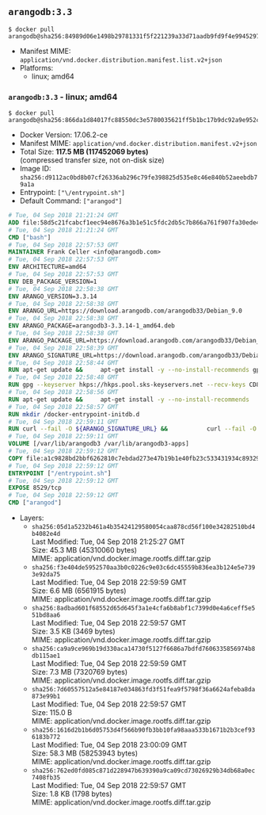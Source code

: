 ## `arangodb:3.3`

```console
$ docker pull arangodb@sha256:84989d06e1498b29781331f5f221239a33d71aadb9fd9f4e9945297257c60894
```

-	Manifest MIME: `application/vnd.docker.distribution.manifest.list.v2+json`
-	Platforms:
	-	linux; amd64

### `arangodb:3.3` - linux; amd64

```console
$ docker pull arangodb@sha256:866da1d84017fc88550dc3e5780035621ff5b1bc17b9dc92a9e952cd2ffb9485
```

-	Docker Version: 17.06.2-ce
-	Manifest MIME: `application/vnd.docker.distribution.manifest.v2+json`
-	Total Size: **117.5 MB (117452069 bytes)**  
	(compressed transfer size, not on-disk size)
-	Image ID: `sha256:d9112ac0bd8b07cf26336ab296c79fe398825d535e8c46e840b52aeebdb79a1a`
-	Entrypoint: `["\/entrypoint.sh"]`
-	Default Command: `["arangod"]`

```dockerfile
# Tue, 04 Sep 2018 21:21:24 GMT
ADD file:58d5c21fcabcf1eec94e8676a3b1e51c5fdc2db5c7b866a761f907fa30ede4d8 in / 
# Tue, 04 Sep 2018 21:21:24 GMT
CMD ["bash"]
# Tue, 04 Sep 2018 22:57:53 GMT
MAINTAINER Frank Celler <info@arangodb.com>
# Tue, 04 Sep 2018 22:57:53 GMT
ENV ARCHITECTURE=amd64
# Tue, 04 Sep 2018 22:57:53 GMT
ENV DEB_PACKAGE_VERSION=1
# Tue, 04 Sep 2018 22:58:38 GMT
ENV ARANGO_VERSION=3.3.14
# Tue, 04 Sep 2018 22:58:38 GMT
ENV ARANGO_URL=https://download.arangodb.com/arangodb33/Debian_9.0
# Tue, 04 Sep 2018 22:58:38 GMT
ENV ARANGO_PACKAGE=arangodb3-3.3.14-1_amd64.deb
# Tue, 04 Sep 2018 22:58:38 GMT
ENV ARANGO_PACKAGE_URL=https://download.arangodb.com/arangodb33/Debian_9.0/amd64/arangodb3-3.3.14-1_amd64.deb
# Tue, 04 Sep 2018 22:58:39 GMT
ENV ARANGO_SIGNATURE_URL=https://download.arangodb.com/arangodb33/Debian_9.0/amd64/arangodb3-3.3.14-1_amd64.deb.asc
# Tue, 04 Sep 2018 22:58:44 GMT
RUN apt-get update &&     apt-get install -y --no-install-recommends gpg dirmngr     &&     rm -rf /var/lib/apt/lists/*
# Tue, 04 Sep 2018 22:58:48 GMT
RUN gpg --keyserver hkps://hkps.pool.sks-keyservers.net --recv-keys CD8CB0F1E0AD5B52E93F41E7EA93F5E56E751E9B
# Tue, 04 Sep 2018 22:58:56 GMT
RUN apt-get update &&     apt-get install -y --no-install-recommends         libjemalloc1         ca-certificates         pwgen         curl     &&     rm -rf /var/lib/apt/lists/*
# Tue, 04 Sep 2018 22:58:57 GMT
RUN mkdir /docker-entrypoint-initdb.d
# Tue, 04 Sep 2018 22:59:11 GMT
RUN curl --fail -O ${ARANGO_SIGNATURE_URL} &&           curl --fail -O ${ARANGO_PACKAGE_URL} &&             gpg --verify ${ARANGO_PACKAGE}.asc &&     (echo arangodb3 arangodb3/password password test | debconf-set-selections) &&     (echo arangodb3 arangodb3/password_again password test | debconf-set-selections) &&     DEBIAN_FRONTEND="noninteractive" dpkg -i ${ARANGO_PACKAGE} &&     rm -rf /var/lib/arangodb3/* &&     sed -ri         -e 's!127\.0\.0\.1!0.0.0.0!g'         -e 's!^(file\s*=).*!\1 -!'         -e 's!^\s*uid\s*=.*!!'         /etc/arangodb3/arangod.conf     && chgrp 0 /var/lib/arangodb3 /var/lib/arangodb3-apps     && chmod 775 /var/lib/arangodb3 /var/lib/arangodb3-apps     &&     rm -f ${ARANGO_PACKAGE}*
# Tue, 04 Sep 2018 22:59:11 GMT
VOLUME [/var/lib/arangodb3 /var/lib/arangodb3-apps]
# Tue, 04 Sep 2018 22:59:12 GMT
COPY file:a1c9828bd2bbf6262810c7ebdad273e47b19b1e40fb23c533431934c89329a8f in /entrypoint.sh 
# Tue, 04 Sep 2018 22:59:12 GMT
ENTRYPOINT ["/entrypoint.sh"]
# Tue, 04 Sep 2018 22:59:12 GMT
EXPOSE 8529/tcp
# Tue, 04 Sep 2018 22:59:12 GMT
CMD ["arangod"]
```

-	Layers:
	-	`sha256:05d1a5232b461a4b35424129580054caa878cd56f100e34282510bd4b4082e4d`  
		Last Modified: Tue, 04 Sep 2018 21:25:27 GMT  
		Size: 45.3 MB (45310060 bytes)  
		MIME: application/vnd.docker.image.rootfs.diff.tar.gzip
	-	`sha256:f3e404de5952570aa3b0c0226c9e03c6dc45559b836ea3b124e5e7393e92da75`  
		Last Modified: Tue, 04 Sep 2018 22:59:59 GMT  
		Size: 6.6 MB (6561915 bytes)  
		MIME: application/vnd.docker.image.rootfs.diff.tar.gzip
	-	`sha256:8adbad601f68552d65d645f3a1e4cfa6b8abf1c7399d0e4a6ceff5e551bd8aa6`  
		Last Modified: Tue, 04 Sep 2018 22:59:57 GMT  
		Size: 3.5 KB (3469 bytes)  
		MIME: application/vnd.docker.image.rootfs.diff.tar.gzip
	-	`sha256:ca9a9ce969b19d330aca14730f5127f6686a7bdfd7606335856974b8db115ae1`  
		Last Modified: Tue, 04 Sep 2018 22:59:59 GMT  
		Size: 7.3 MB (7320769 bytes)  
		MIME: application/vnd.docker.image.rootfs.diff.tar.gzip
	-	`sha256:7d60557512a5e84187e034863fd3f51fea9f5798f36a6624afeba8da873e99b1`  
		Last Modified: Tue, 04 Sep 2018 22:59:57 GMT  
		Size: 115.0 B  
		MIME: application/vnd.docker.image.rootfs.diff.tar.gzip
	-	`sha256:1616d2b1b6d05753d4f566b90fb3bb10fa98aaa533b1671b2b3cef936183b772`  
		Last Modified: Tue, 04 Sep 2018 23:00:09 GMT  
		Size: 58.3 MB (58253943 bytes)  
		MIME: application/vnd.docker.image.rootfs.diff.tar.gzip
	-	`sha256:762ed0fd085c871d228947b639390a9ca09cd73026929b34db68a0ec7408fb35`  
		Last Modified: Tue, 04 Sep 2018 22:59:57 GMT  
		Size: 1.8 KB (1798 bytes)  
		MIME: application/vnd.docker.image.rootfs.diff.tar.gzip
